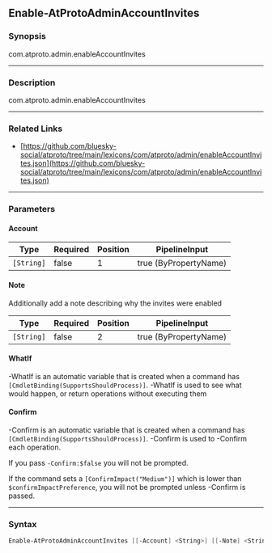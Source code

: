 Enable-AtProtoAdminAccountInvites
---------------------------------




### Synopsis
com.atproto.admin.enableAccountInvites



---


### Description

com.atproto.admin.enableAccountInvites



---


### Related Links
* [https://github.com/bluesky-social/atproto/tree/main/lexicons/com/atproto/admin/enableAccountInvites.json](https://github.com/bluesky-social/atproto/tree/main/lexicons/com/atproto/admin/enableAccountInvites.json)





---


### Parameters
#### **Account**




|Type      |Required|Position|PipelineInput        |
|----------|--------|--------|---------------------|
|`[String]`|false   |1       |true (ByPropertyName)|



#### **Note**

Additionally add a note describing why the invites were enabled






|Type      |Required|Position|PipelineInput        |
|----------|--------|--------|---------------------|
|`[String]`|false   |2       |true (ByPropertyName)|



#### **WhatIf**
-WhatIf is an automatic variable that is created when a command has ```[CmdletBinding(SupportsShouldProcess)]```.
-WhatIf is used to see what would happen, or return operations without executing them
#### **Confirm**
-Confirm is an automatic variable that is created when a command has ```[CmdletBinding(SupportsShouldProcess)]```.
-Confirm is used to -Confirm each operation.

If you pass ```-Confirm:$false``` you will not be prompted.


If the command sets a ```[ConfirmImpact("Medium")]``` which is lower than ```$confirmImpactPreference```, you will not be prompted unless -Confirm is passed.



---


### Syntax
```PowerShell
Enable-AtProtoAdminAccountInvites [[-Account] <String>] [[-Note] <String>] [-WhatIf] [-Confirm] [<CommonParameters>]
```
